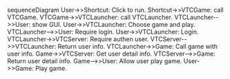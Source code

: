 sequenceDiagram
User->>Shortcut: Click to run.
Shortcut->>VTCGame: call VTCGame.
VTCGame->>VTCLauncher: call VTCLauncher.
VTCLauncher-->>User: show GUI.
User->>VTCLauncher: Choose game and play.
VTCLauncher-->>User: Require login.
User->>VTCLauncher: Login.
VTCLauncher->>VTCServer: Require authen user.
VTCServer-->>VTCLauncher: Return user info.
VTCLauncher->>Game: Call game with user info.
Game->>VTCServer: Get user detail info.
VTCServer-->>Game: Return user detail info.
Game-->>User: Allow user play game.
User->>Game: Play game.

